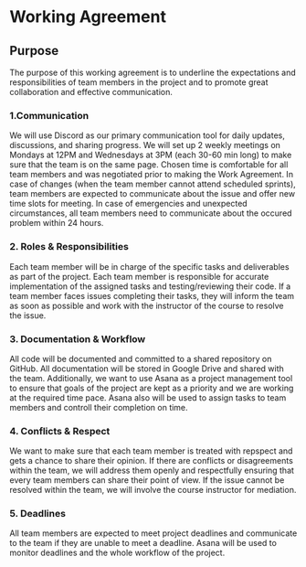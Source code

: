 # Working Agreement

## Purpose
The purpose of this working agreement is to underline the expectations and responsibilities of team members in the project and to promote great collaboration and effective communication.

### 1.Communication
We will use Discord as our primary communication tool for daily updates, discussions, and sharing progress. 
We will set up 2 weekly meetings on Mondays at 12PM and Wednesdays at 3PM (each 30-60 min long) to make sure that the team is on the same page. 
Chosen time is comfortable for all team members and was negotiated prior to making the Work Agreement.
In case of changes (when the team member cannot attend scheduled sprints), team members are expected to communicate about the issue and offer new time slots for meeting.
In case of emergencies and unexpected circumstances, all team members need to communicate about the occured problem within 24 hours.

### 2. Roles & Responsibilities
Each team member will be in charge of the specific tasks and deliverables as part of the project.
Each team member is responsible for accurate implementation of the assigned tasks and testing/reviewing their code.
If a team member faces issues completing their tasks, they will inform the team as soon as possible and work with the instructor of the course to resolve the issue. 


### 3. Documentation & Workflow
All code will be documented and committed to a shared repository on GitHub.
All documentation will be stored in Google Drive and shared with the team.
Additionally, we want to use Asana as a project management tool to ensure that goals of the project are kept as a priority and we are working at the required time pace. Asana also will be used to assign tasks to team members and controll their completion on time.

### 4. Conflicts & Respect
We want to make sure that each team member is treated with repspect and gets a chance to share their opinion.
If there are conflicts or disagreements within the team, we will address them openly and respectfully ensuring that every team members can share their point of view.
If the issue cannot be resolved within the team, we will involve the course instructor for mediation.

### 5. Deadlines
All team members are expected to meet project deadlines and communicate to the team if they are unable to meet a deadline.
Asana will be used to monitor deadlines and the whole workflow of the project.
